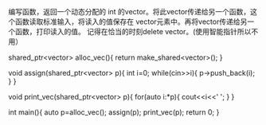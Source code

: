 编写函数，返回一个动态分配的 int 的vector。将此vector传递给另一个函数，这个函数读取标准输入，将读入的值保存在 vector元素中。再将vector传递给另一个函数，打印读入的值。
记得在恰当的时刻delete vector。(使用智能指针所以不用）

shared_ptr<vector<int>> alloc_vec(){
    return make_shared<vector<int>>();
}

void assign(shared_ptr<vector<int>> p){
    int i=0;
    while(cin>>i){
        p->push_back(i);
    }
}

void print_vec(shared_ptr<vector<int>> p){
    for(auto i:*p){
        cout<<i<<' ';
    }
}

int main(){
    auto p=alloc_vec();
    assign(p);
    print_vec(p);
    return 0;
}
